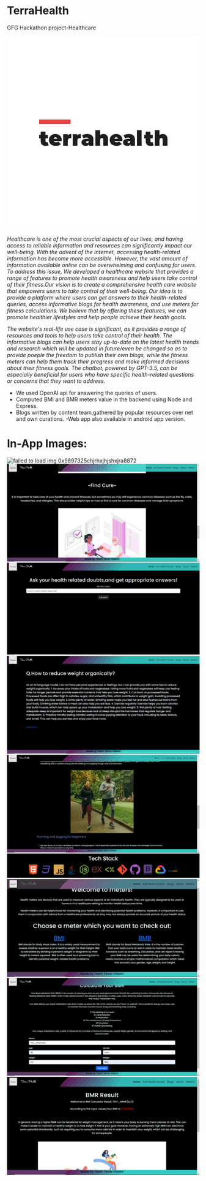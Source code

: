 # TerraHealth

GFG Hackathon project-Healthcare

![Failed to laod image at 0x3kqer23rr9feedkka](./public/terralogo.svg)

_Healthcare is one of the most crucial aspects of our lives, and having access to reliable information and resources can significantly impact our well-being. With the advent of the internet, accessing health-related information has become more accessible. However, the vast amount of information available online can be overwhelming and confusing for users. To address this issue, We developed a healthcare website that provides a range of features to promote health awareness and help users take control of their fitness.Our vision is to create a comprehensive health care website that empowers users to take control of their well-being. Our idea is to provide a platform where users can get answers to their health-related queries, access informative blogs for health awareness, and use meters for fitness calculations. We believe that by offering these features, we can promote healthier lifestyles and help people achieve their health goals._

_The website's real-life use case is significant, as it provides a range of resources and tools to help users take control of their health. The informative blogs can help users stay up-to-date on the latest health trends and research which will be updated in future/even be changed so as to provide poeple the freedom to publish their own blogs, while the fitness meters can help them track their progress and make informed decisions about their fitness goals. The chatbot, powered by GPT-3.5, can be especially beneficial for users who have specific health-related questions or concerns that they want to address._


- We used OpenAI api for answering the queries of users.
- Computed BMI and BMR meters value in the backend using Node and Express.
- Blogs written by content team,gathered by popular resources over net and own curations.
-Web app also available in android app version.

# In-App Images:

![failed to load img 0x9897325chjrhxjhjshxjra8872](./public/appview1.PNG)
![failed to load img 0x9897325chjrhxjhjshxjra8872](./public/appview2.PNG)
![failed to load img 0x9897325chjrhxjhjshxjra8872](./public/appview3.PNG)
![failed to load img 0x9897325chjrhxjhjshxjra8872](./public/appview4.PNG)
![failed to load img 0x9897325chjrhxjhjshxjra8872](./public/appview5.PNG)
![failed to load img 0x9897325chjrhxjhjshxjra8872](./public/appview6.PNG)
![failed to load img 0x9897325chjrhxjhjshxjra8872](./public/appview7.PNG)
![failed to load img 0x9897325chjrhxjhjshxjra8872](./public/appview8.PNG)
![failed to load img 0x9897325chjrhxjhjshxjra8872](./public/appview9.png) 

